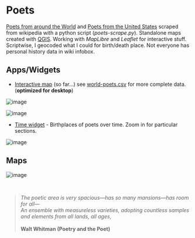 # Poets
[Poets from around the World](https://en.wikipedia.org/wiki/List_of_poets) and [Poets from the United States](https://en.wikipedia.org/wiki/List_of_poets_from_the_United_States) scraped from wikipedia with a python script (*poets-scrape.py*). Standalone maps created with [QGIS](https://www.qgis.org/en/site/). Working with *MapLibre* and *Leaflet* for interactive stuff. Scriptwise, I geocoded what I could for birth/death place. Not everyone has personal history data in wiki infobox. </br>


<!--
>*<b>The poetic area is very spacious—has so many mansions—has room for all—</b><br>
>An ensemble with measureless varieties, adopting countless samples and elements from all lands, all ages,<br><br>
> — Walt Whitman (Poetry and the Poet)*
-->

## Apps/Widgets
* [Interactive map](http://slackerdesign.com/poets/poets.html) (so far...) see [world-poets.csv](world-poets.csv) for more complete data. (**optimized for desktop**)

![image](https://github.com/briggsreschke/poets/assets/16325768/83cb0b48-e1c8-4990-b492-0b0f7a753d17)

![image](https://github.com/briggsreschke/poets/assets/16325768/98be464b-5450-42fc-98a7-07a10f9a9cbe)

<!-- ![image](https://github.com/briggsreschke/poets/assets/16325768/c1d52860-da1f-42c5-a5bd-d0caa5312500) -->

* [Time widget](http://slackerdesign.com/poets/poets-timeslider.html) - Birthplaces of poets over time. Zoom in for particular sections.

![image](https://github.com/briggsreschke/poets/assets/16325768/ccd7ef28-bff7-4aa8-a2c3-d7f0d4a10aec)




## Maps
<!-- ![image](https://github.com/briggsreschke/poets/assets/16325768/e8b4094c-f77d-4879-9482-eff92c162ff2) -->
![image](https://github.com/briggsreschke/poets/assets/16325768/b737f482-97e3-4706-b1e9-efb345ea8683)

</br>

>*The poetic area is very spacious—has so many mansions—has room for all—<br>
>An ensemble with measureless varieties, adopting countless samples and elements from all lands, all ages,*<br><br>
> <b>Walt Whitman (Poetry and the Poet)<b/>


































